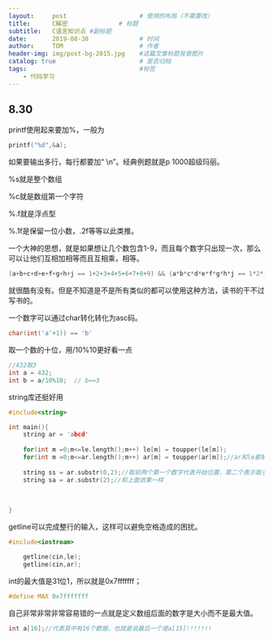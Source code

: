 ```yaml
---
layout:     post                    # 使用的布局（不需要改）
title:      C解密              # 标题 
subtitle:   C语言知识点 #副标题
date:       2019-08-30              # 时间
author:     TOM                     # 作者
header-img: img/post-bg-2015.jpg    #这篇文章标题背景图片
catalog: true                       # 是否归档
tags:                               #标签
    - 代码学习
---
```


## 8.30

printf使用起来要加%，一般为

```c++
printf("%d",&a);
```

如果要输出多行，每行都要加“ \n”。经典例题就是p 1000超级玛丽。

%s就是整个数组

%c就是数组第一个字符

%.f就是浮点型

%.1f是保留一位小数，.2f等等以此类推。



一个大神的思想，就是如果想让几个数包含1-9，而且每个数字只出现一次，那么可以让他们互相加相等而且互相乘，相等。

```c++
(a+b+c+d+e+f+g+h+j == 1+2+3+4+5+6+7+8+9) && (a*b*c*d*e*f*g*h*j == 1*2*3*4*5*6*7*8*9)
```

就很酷有没有。但是不知道是不是所有类似的都可以使用这种方法，读书的干不过写书的。



一个数字可以通过char转化转化为asc码。

```c++
char(int('a'+1)) == 'b'
```



取一个数的十位，用/10%10更好看一点

```c++
//432取3
int a = 432;
int b = a/10%10;  // b==3

```



string库还挺好用

```c++
#include<string>

int main(){
	string ar = 'abcd'
    
    for(int m =0;m<=le.length();m++) le[m] = toupper(le[m]);
	for(int m =0;m<=ar.length();m++) ar[m] = toupper(ar[m]);//ar和le都被变成大写字母了。
    
    string ss = ar.substr(0,2);//取前两个第一个数字代表开始位置，第二个表示取多少个字符
    string sa = ar.substr(2);//和上面效果一样
    
    
    
}
```



getline可以完成整行的输入，这样可以避免空格造成的困扰。

```c++
#include<iostream>

	getline(cin,le);
	getline(cin,ar);
```



int的最大值是31位1，所以就是0x7fffffff；

```c++
#define MAX 0x7fffffff
```



自己非常非常非常容易错的一点就是定义数组后面的数字是大小而不是最大值。

```c++
int a[16];//代表其中有16个数据，也就是说最后一个是a[15]!!!!!!!
```

